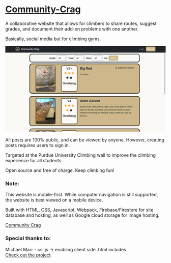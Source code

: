 # [Community-Crag](https://communitycrag.com)
A collaborative website that allows for climbers to share routes, suggest grades, and document their add-on problems with one another.  

Basically, social media but for climbing gyms.

![Community Crag Home](https://github.com/Trevin-Small/Community-Crag/blob/main/dist/assets/CCrag.png)

All posts are 100% public, and can be viewed by anyone. However, creating posts requires users to sign in.

Targeted at the Purdue University Climbing wall to improve the climbing experience for all students.  

Open source and free of charge. Keep climbing fun!  

### Note: 
This website is mobile-first. While computer navigation is still supported, the website is best viewed on a mobile device.

Built with HTML, CSS, Javascript, Webpack, Firebase/Firestore for site database and hosting, as well as Google cloud storage for image hosting.

[Community Crag](https://communitycrag.com)


### Special thanks to:
Michael Marr - csi.js -> enabling client side .html includes  
[Check out the project](https://github.com/LexmarkWeb/csi.js)